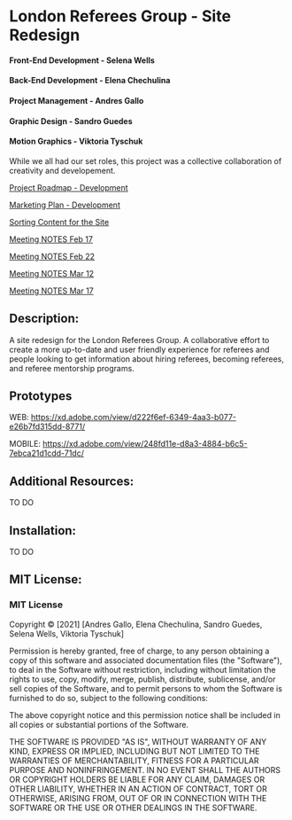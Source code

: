 # London Referees Group - Site Redesign

#### Front-End Development - Selena Wells

#### Back-End Development - Elena Chechulina

#### Project Management - Andres Gallo

#### Graphic Design - Sandro Guedes

#### Motion Graphics - Viktoria Tyschuk

While we all had our set roles, this project was a collective collaboration of creativity and developement. 

[Project Roadmap - Development](https://docs.google.com/document/d/1jKIRC5lcCswV4oYbWX_9gKDXRhS4yAtBTiNUOvjJfyc/edit?usp=sharing)

[Marketing Plan - Development](https://docs.google.com/document/d/1mXgVSh-t-D2KV3_ycXga1dkLhaD8fwbzfEb9f9763lo/edit)

[Sorting Content for the Site](https://docs.google.com/document/d/1XaXf30Eo71wDD2VIfIVFIPhlPmaU2bTSTbgVZOId1wY/edit)

[Meeting NOTES Feb 17](https://docs.google.com/document/d/1ufjK0t2ib5CgUB48CiGjx5CjOTLOJMI6bJh7QMMoPdI/edit?usp=sharing)

[Meeting NOTES Feb 22](https://docs.google.com/document/d/1JXk8sp-JowswwIr3EKPb8rQCac5NEShnfKaCwbxyoNg/edit)

[Meeting NOTES Mar 12](https://docs.google.com/document/d/1LFbnOm-QZyJpMPssL4PQGl7aJ6nzlhfRTGENRmVnupE/edit)

[Meeting NOTES Mar 17](https://docs.google.com/document/d/1m77js28Qy9HIKKT3DTVqp3PPR91-zth3w0Xs9ywdmHM/edit)

## Description:
A site redesign for the London Referees Group. A collaborative effort to create a more up-to-date and user friendly experience for referees and people looking to get information about hiring referees, becoming referees, and referee mentorship programs.

## Prototypes

WEB: https://xd.adobe.com/view/d222f6ef-6349-4aa3-b077-e26b7fd315dd-8771/

MOBILE: https://xd.adobe.com/view/248fd11e-d8a3-4884-b6c5-7ebca21d1cdd-71dc/

## Additional Resources:
TO DO

## Installation:
TO DO 

## MIT License:
### MIT License

Copyright © [2021] [Andres Gallo, Elena Chechulina, Sandro Guedes, Selena Wells, Viktoria Tyschuk]

Permission is hereby granted, free of charge, to any person obtaining a copy
of this software and associated documentation files (the "Software"), to deal
in the Software without restriction, including without limitation the rights
to use, copy, modify, merge, publish, distribute, sublicense, and/or sell
copies of the Software, and to permit persons to whom the Software is
furnished to do so, subject to the following conditions:

The above copyright notice and this permission notice shall be included in all
copies or substantial portions of the Software.

THE SOFTWARE IS PROVIDED "AS IS", WITHOUT WARRANTY OF ANY KIND, EXPRESS OR
IMPLIED, INCLUDING BUT NOT LIMITED TO THE WARRANTIES OF MERCHANTABILITY,
FITNESS FOR A PARTICULAR PURPOSE AND NONINFRINGEMENT. IN NO EVENT SHALL THE
AUTHORS OR COPYRIGHT HOLDERS BE LIABLE FOR ANY CLAIM, DAMAGES OR OTHER
LIABILITY, WHETHER IN AN ACTION OF CONTRACT, TORT OR OTHERWISE, ARISING FROM,
OUT OF OR IN CONNECTION WITH THE SOFTWARE OR THE USE OR OTHER DEALINGS IN THE
SOFTWARE.
